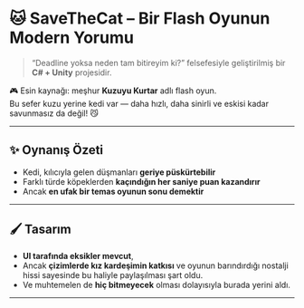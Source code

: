 # 🐱 SaveTheCat – Bir Flash Oyunun Modern Yorumu

> “Deadline yoksa neden tam bitireyim ki?” felsefesiyle geliştirilmiş bir **C# + Unity** projesidir.

🎮 Esin kaynağı: meşhur **Kuzuyu Kurtar** adlı flash oyun.  
Bu sefer kuzu yerine kedi var — daha hızlı, daha sinirli ve eskisi kadar savunmasız da değil! 😼

---

## ✨ Oynanış Özeti

- Kedi, kılıcıyla gelen düşmanları **geriye püskürtebilir**
- Farklı türde köpeklerden **kaçındığın her saniye puan kazandırır**
- Ancak **en ufak bir temas oyunun sonu demektir** 

---

## 🖌️ Tasarım 

- **UI tarafında eksikler mevcut**,
- Ancak **çizimlerde kız kardeşimin katkısı** ve oyunun barındırdığı nostalji hissi sayesinde bu haliyle paylaşılması şart oldu.
- Ve muhtemelen de **hiç bitmeyecek** olması dolayısıyla burada yerini aldı.

---

